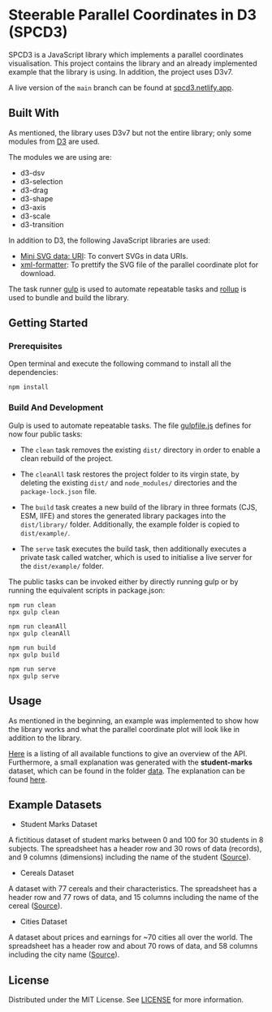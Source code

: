 # Steerable Parallel Coordinates in D3 (SPCD3)

SPCD3 is a JavaScript library which implements a parallel coordinates visualisation.
This project contains the library and an already implemented example
that the library is using. In addition, the project uses D3v7.

A live version of the `main` branch can be found at
[spcd3.netlify.app](https://spcd3.netlify.app/).

## Built With

As mentioned, the library uses D3v7 but not the entire library; only some modules from [D3](https://d3js.org/) are used.

The modules we are using are:
 - d3-dsv
 - d3-selection
 - d3-drag
 - d3-shape
 - d3-axis
 - d3-scale
 - d3-transition

 In addition to D3, the following JavaScript libraries are used:
 - [Mini SVG data: URI](https://github.com/tigt/mini-svg-data-uri#readme): To convert SVGs in data URIs.
 - [xml-formatter](https://github.com/chrisbottin/xml-formatter#readme): To prettify the SVG file of the parallel coordinate plot for download.

The task runner [gulp](https://gulpjs.com/) is used to automate repeatable tasks and [rollup](https://rollupjs.org/) is used to bundle and build the library.


## Getting Started

### Prerequisites

Open terminal and execute the following command to install all the dependencies:


``` 
npm install 
```

### Build And Development

Gulp is used to automate repeatable tasks. The file [gulpfile.js](gulpfile.js)
defines for now four public tasks:

- The `clean` task removes the existing `dist/` directory in
  order to enable a clean rebuild of the project.

- The `cleanAll` task restores the project folder to its virgin state, by deleting the existing `dist/` and `node_modules/` directories and the `package-lock.json` file.

- The `build` task creates a new build of the library in three formats (CJS, ESM, IIFE)
and stores the generated library packages into the `dist/library/` folder. Additionally, the
example folder is copied to `dist/example/`.

- The `serve` task executes the build task, then additionally executes a private task called watcher, which 
is used to initialise a live server for the `dist/example/` folder.


The public tasks can be invoked either by directly running gulp or
by running the equivalent scripts in package.json:

```
npm run clean
npx gulp clean

npm run cleanAll
npx gulp cleanAll

npm run build
npx gulp build

npm run serve
npx gulp serve
```

## Usage

As mentioned in the beginning, an example was implemented to show how the library works and what the parallel coordinate plot will look like in addition to the library.

[Here](./API.md) is a listing of all available functions to give an overview of the API. Furthermore, a small explanation was generated with the **student-marks** dataset, which can be found in the folder [data](./src/example/data/). The explanation can be found [here](./src/example/DESCRIPTION.md).

## Example Datasets

- Student Marks Dataset

A fictitious dataset of student marks between 0 and 100 for 30 students in 8 subjects. The spreadsheet has a header row and 30 rows of data (records), and 9 columns (dimensions) including the name of the student ([Source](https://github.com/burimvrella/SteerableParallelCoordinates/blob/main/lib/example/data/student-marks_v2.csv)).

- Cereals Dataset

A dataset with 77 cereals and their characteristics. The spreadsheet has a header row and 77 rows of data, and 15 columns including the name of the cereal ([Source](https://lib.stat.cmu.edu/datasets/1993.expo/)).

- Cities Dataset

A dataset about prices and earnings for ~70 cities all over the world. The spreadsheet has a header row and about 70 rows of data, and 58 columns including the city name ([Source](https://www.ubs.com/at/de.html)).

## License

Distributed under the MIT License. See [LICENSE](LICENSE) for more information.

